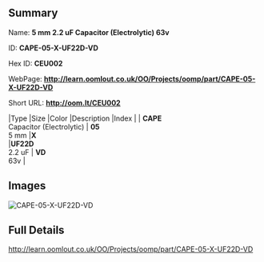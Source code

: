 

## Summary
 
Name: __5 mm 2.2 uF Capacitor (Electrolytic) 63v__

ID: __CAPE-05-X-UF22D-VD__

Hex ID: __CEU002__

WebPage: __http://learn.oomlout.co.uk/OO/Projects/oomp/part/CAPE-05-X-UF22D-VD__

Short URL: __http://oom.lt/CEU002__


|Type   |Size   |Color   |Description   |Index   |
| __CAPE__ <br>Capacitor (Electrolytic)  | __05__<br>5 mm   |__X__<br>    |__UF22D__<br>2.2 uF    | __VD__<br> 63v |


## Images
![CAPE-05-X-UF22D-VD](http://oomlout.com/oomp-gen/parts/CAPE-05-X-UF22D-VD/CAPE-05-X-UF22D-VD_420.jpg)

## Full Details

 http://learn.oomlout.co.uk/OO/Projects/oomp/part/CAPE-05-X-UF22D-VD

